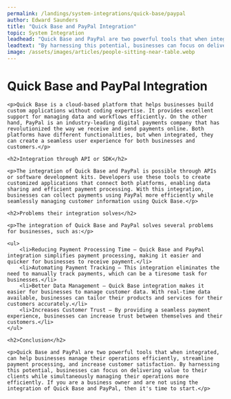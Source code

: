```yaml
---
permalink: /landings/system-integrations/quick-base/paypal
author: Edward Saunders
title: "Quick Base and PayPal Integration"
topic: System Integration
leadhead: "Quick Base and PayPal are two powerful tools that when integrated, can help businesses manage their operations efficiently, streamline payment processing, and increase customer satisfaction"
leadtext: "By harnessing this potential, businesses can focus on delivering value to their clients while simultaneously managing their operations more efficiently. If you are a business owner and are not using the integration of Quick Base and PayPal, then it's time to start."
image: /assets/images/articles/people-sitting-near-table.webp
---
```

<div class="arttext">
	<h1>Quick Base and PayPal Integration</h1>

	<p>Quick Base is a cloud-based platform that helps businesses build custom applications without coding expertise. It provides excellent support for managing data and workflows efficiently. On the other hand, PayPal is an industry-leading digital payments company that has revolutionized the way we receive and send payments online. Both platforms have different functionalities, but when integrated, they can create a seamless user experience for both businesses and customers.</p>

	<h2>Integration through API or SDK</h2>

	<p>The integration of Quick Base and PayPal is possible through APIs or software development kits. Developers use these tools to create customized applications that connect both platforms, enabling data sharing and efficient payment processing. With this integration, businesses can collect payments using PayPal more efficiently while seamlessly managing customer information using Quick Base.</p>

	<h2>Problems their integration solves</h2>

	<p>The integration of Quick Base and PayPal solves several problems for businesses, such as:</p>

	<ul>
		<li>Reducing Payment Processing Time – Quick Base and PayPal integration simplifies payment processing, making it easier and quicker for businesses to receive payment.</li>
		<li>Automating Payment Tracking – This integration eliminates the need to manually track payments, which can be a tiresome task for businesses.</li>
		<li>Better Data Management – Quick Base integration makes it easier for businesses to manage customer data. With real-time data available, businesses can tailor their products and services for their customers accurately.</li>
		<li>Increases Customer Trust – By providing a seamless payment experience, businesses can increase trust between themselves and their customers.</li>
	</ul>

	<h2>Conclusion</h2>

	<p>Quick Base and PayPal are two powerful tools that when integrated, can help businesses manage their operations efficiently, streamline payment processing, and increase customer satisfaction. By harnessing this potential, businesses can focus on delivering value to their clients while simultaneously managing their operations more efficiently. If you are a business owner and are not using the integration of Quick Base and PayPal, then it's time to start.</p>

</div>